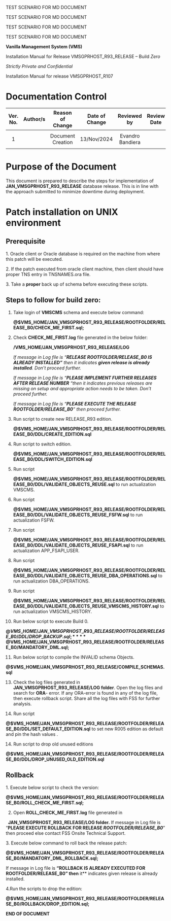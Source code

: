 TEST SCENARIO FOR MD DOCUMENT

TEST SCENARIO FOR MD DOCUMENT

TEST SCENARIO FOR MD DOCUMENT

TEST SCENARIO FOR MD DOCUMENT

<a name="summary-val"></a>**Vanilla Management System (VMS)**

Installation Manual for Release 
VMSGPRHOST\_R93\_RELEASE – Build *Zero*

*Strictly Private and Confidential*





Installation Manual for release VMSGPRHOST\_R107	

# Documentation Control

|**Ver. No.**|**Author/s**|**Reason of Change**|**Date of Change**|**Reviewed by**|**Review Date**|
| :-: | :-: | :-: | :-: | :-: | :-: |
|1||Document Creation|<p>13/Nov/2024</p><p></p>|Evandro Bandiera||




# Purpose of the Document
This document is prepared to describe the steps for implementation of **JAN\_VMSGPRHOST\_R93\_RELEASE** database release. This is in line with the approach submitted to minimize downtime during deployment.










# Patch installation on UNIX environment 
## Prerequisite
1\. Oracle client or Oracle database is required on the machine from where this patch will be executed.

2\. If the patch executed from oracle client machine, then client should have proper TNS entry in TNSNAMES.ora file.

3\. Take a **proper** back up of schema before executing these scripts.






   ## **Steps to follow for build zero:** 
1. Take login of **VMSCMS** schema and execute below command:

   **@$VMS\_HOME/JAN\_VMSGPRHOST\_R93\_RELEASE/ROOTFOLDER/RELEASE\_B0/CHECK\_ME\_FIRST.sql;**

2. Check **CHECK\_ME\_FIRST.log** file generated in the below folder:

   **/VMS\_HOME/JAN\_VMSGPRHOST\_R93\_RELEASE/LOG** 

   *If message in Log file is “**RELEASE ROOTFOLDER/RELEASE\_B0 IS ALREADY INSTALLED”** then it indicates **given release is already installed**. Don’t proceed further.*

   *If message in Log file is “**PLEASE IMPLEMENT FURTHER RELEASES AFTER RELEASE NUMBER** “then it indicates previous releases are missing on setup and appropriate action needs to be taken. Don’t proceed further.*

   *If message in Log file is “**PLEASE EXECUTE THE RELEASE ROOTFOLDER/RELEASE\_B0**” then proceed further.*

3. Run script to create new RELEASE\_R93 edition.

   **@$VMS\_HOME/JAN\_VMSGPRHOST\_R93\_RELEASE/ROOTFOLDER/RELEASE\_B0/DDL/CREATE\_EDITION.sql** 

4. Run script to switch edition.

   **@$VMS\_HOME/JAN\_VMSGPRHOST\_R93\_RELEASE/ROOTFOLDER/RELEASE\_B0/DDL/SWITCH\_EDITION.sql** 

5. Run script 

   **@$VMS\_HOME/JAN\_VMSGPRHOST\_R93\_RELEASE/ROOTFOLDER/RELEASE\_B0/DDL/VALIDATE\_OBJECTS\_REUSE.sql** to run actualization VMSCMS.

6. Run script 

   **@$VMS\_HOME/JAN\_VMSGPRHOST\_R93\_RELEASE/ROOTFOLDER/RELEASE\_B0/DDL/VALIDATE\_OBJECTS\_REUSE\_FSFW.sql** to run actualization FSFW.

7. Run script 

   **@$VMS\_HOME/JAN\_VMSGPRHOST\_R93\_RELEASE/ROOTFOLDER/RELEASE\_B0/DDL/VALIDATE\_OBJECTS\_REUSE\_FSAPI.sql** to run actualization APP\_FSAPI\_USER.

8. Run script 

   **@$VMS\_HOME/JAN\_VMSGPRHOST\_R93\_RELEASE/ROOTFOLDER/RELEASE\_B0/DDL/VALIDATE\_OBJECTS\_REUSE\_DBA\_OPERATIONS.sql** to run actualization DBA\_OPERATIONS.

9. Run script 

   **@$VMS\_HOME/JAN\_VMSGPRHOST\_R93\_RELEASE/ROOTFOLDER/RELEASE\_B0/DDL/VALIDATE\_OBJECTS\_REUSE\_VMSCMS\_HISTORY.sql** to run actualization VMSCMS\_HISTORY.

10. Run below script to execute Build 0.

   **@$VMS\_HOME/JAN\_VMSGPRHOST\_R93\_RELEASE/ROOTFOLDER/RELEASE\_B0/DDL/DROP\_BACKUP.sql;**
   **@$VMS\_HOME/JAN\_VMSGPRHOST\_R93\_RELEASE/ROOTFOLDER/RELEASE\_B0/MANDATORY\_DML.sql;**

11. Run below script to compile the INVALID schema Objects.
    
   **@$VMS\_HOME/JAN\_VMSGPRHOST\_R93\_RELEASE/COMPILE\_SCHEMAS.sql**


13. Check the log files generated in **JAN\_VMSGPRHOST\_R93\_RELEASE/LOG folder**. Open the log files and search for **ORA**- error. If any ORA-error is found in any of the log file, then execute rollback script. Share all the log files with FSS for further analysis.

14. Run script 

   **@$VMS\_HOME/JAN\_VMSGPRHOST\_R93\_RELEASE/ROOTFOLDER/RELEASE\_B0/DDL/SET\_DEFAULT\_EDITION.sql** to set new R005 edition as default and pin the hash values .

14. Run script to drop old unused editions

   **@$VMS\_HOME/JAN\_VMSGPRHOST\_R93\_RELEASE/ROOTFOLDER/RELEASE\_B0/DDL/**DROP\_UNUSED\_OLD\_EDITION**.sql** 




## Rollback
1\. Execute below script to check the version:

**@$VMS\_HOME/JAN\_VMSGPRHOST\_R93\_RELEASE/ROOTFOLDER/RELEASE\_B0/ROLL\_CHECK\_ME\_FIRST.sql;**

2. Open **ROLL\_CHECK\_ME\_FIRST.log** file generated in

` `**JAN\_VMSGPRHOST\_R93\_RELEASE/LOG folder.** If message in Log file is “**PLEASE EXECUTE ROLLBACK FOR RELEASE *ROOTFOLDER/RELEASE\_B0***” then proceed else contact FSS Onsite Technical Support. 


3\. Execute below command to roll back the release patch:

**@$VMS\_HOME/JAN\_VMSGPRHOST\_R93\_RELEASE/ROOTFOLDER/RELEASE\_B0/MANDATORY\_DML\_ROLLBACK.sql;**

If message in Log file is **“ROLLBACK IS ALREADY EXECUTED FOR ROOTFOLDER/RELEASE\_B0” then** it** indicates given release is already installed.

4\.Run the scripts to drop the edition:

**@$VMS\_HOME/JAN\_VMSGPRHOST\_R93\_RELEASE/ROOTFOLDER/RELEASE\_B0/ROLLBACK/DROP\_EDITION.sql;**



**END OF DOCUMENT**


